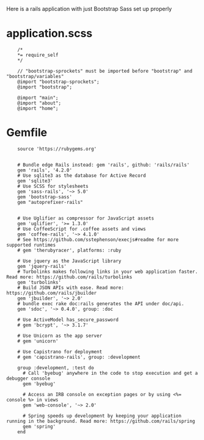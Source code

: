 Here is a rails application with just Bootstrap Sass set up properly


# application.scss

        /*
        *= require_self
        */

        // "bootstrap-sprockets" must be imported before "bootstrap" and "bootstrap/variables"
        @import "bootstrap-sprockets";
        @import "bootstrap";

        @import "main";
        @import "about";
        @import "home";


# Gemfile
        source 'https://rubygems.org'


        # Bundle edge Rails instead: gem 'rails', github: 'rails/rails'
        gem 'rails', '4.2.0'
        # Use sqlite3 as the database for Active Record
        gem 'sqlite3'
        # Use SCSS for stylesheets
        gem 'sass-rails', '~> 5.0'
        gem 'bootstrap-sass'
        gem "autoprefixer-rails"


        # Use Uglifier as compressor for JavaScript assets
        gem 'uglifier', '>= 1.3.0'
        # Use CoffeeScript for .coffee assets and views
        gem 'coffee-rails', '~> 4.1.0'
        # See https://github.com/sstephenson/execjs#readme for more supported runtimes
        # gem 'therubyracer', platforms: :ruby

        # Use jquery as the JavaScript library
        gem 'jquery-rails'
        # Turbolinks makes following links in your web application faster. Read more: https://github.com/rails/turbolinks
        gem 'turbolinks'
        # Build JSON APIs with ease. Read more: https://github.com/rails/jbuilder
        gem 'jbuilder', '~> 2.0'
        # bundle exec rake doc:rails generates the API under doc/api.
        gem 'sdoc', '~> 0.4.0', group: :doc

        # Use ActiveModel has_secure_password
        # gem 'bcrypt', '~> 3.1.7'

        # Use Unicorn as the app server
        # gem 'unicorn'

        # Use Capistrano for deployment
        # gem 'capistrano-rails', group: :development

        group :development, :test do
          # Call 'byebug' anywhere in the code to stop execution and get a debugger console
          gem 'byebug'

          # Access an IRB console on exception pages or by using <%= console %> in views
          gem 'web-console', '~> 2.0'

          # Spring speeds up development by keeping your application running in the background. Read more: https://github.com/rails/spring
          gem 'spring'
        end


